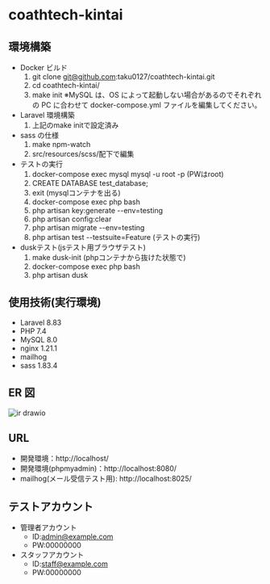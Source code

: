 # coathtech-kintai

## 環境構築

- Docker ビルド
  1. git clone git@github.com:taku0127/coathtech-kintai.git
  2. cd coathtech-kintai/
  3. make init
     ※MySQL は、OS によって起動しない場合があるのでそれぞれの PC に合わせて docker-compose.yml ファイルを編集してください。
- Laravel 環境構築
  1. 上記のmake initで設定済み
- sass の仕様
  1. make npm-watch
  4. src/resources/scss/配下で編集
- テストの実行
  1. docker-compose exec mysql mysql -u root -p (PWはroot)
  2. CREATE DATABASE test_database;
  3. exit (mysqlコンテナを出る)
  4. docker-compose exec php bash
  5. php artisan key:generate --env=testing
  6. php artisan config:clear
  7. php artisan migrate --env=testing
  8. php artisan test --testsuite=Feature (テストの実行)
- duskテスト(jsテスト用ブラウザテスト)
  1. make dusk-init (phpコンテナから抜けた状態で)
  2. docker-compose exec php bash
  3. php artisan dusk

## 使用技術(実行環境)

- Laravel 8.83
- PHP 7.4
- MySQL 8.0
- nginx 1.21.1
- mailhog
- sass 1.83.4


## ER 図
![ir drawio](https://github.com/user-attachments/assets/b7bd2db0-aa03-4781-a503-1268a8fc2c86)


## URL

- 開発環境：http://localhost/
- 開発環境(phpmyadmin)：http://localhost:8080/
- mailhog(メール受信テスト用): http://localhost:8025/

## テストアカウント

- 管理者アカウント
  - ID:admin@example.com
  - PW:00000000
- スタッフアカウント
  - ID:staff@example.com
  - PW:00000000
    
